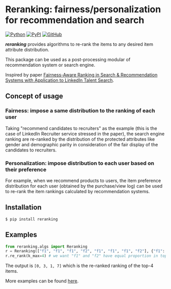 # Reranking: fairness/personalization for recommendation and search

[![Python](https://img.shields.io/badge/python-3.6%7C3.7%7C3.8%7C3.9-red?logo=Python&logoColor=white)](https://www.python.org)
[![PyPI](https://img.shields.io/pypi/v/reranking?color=green)](https://pypi.org/project/reranking/)
[![GitHub](https://img.shields.io/github/license/yuanlonghao/reranking?color=blue)](https://github.com/yuanlonghao/reranking)


***reranking*** provides algorithms to re-rank the items to any desired item attribute distribution.

This package can be used as a post-processing modular of recommendation system or search engine.

Inspired by paper [Fairness-Aware Ranking in Search & Recommendation Systems with Application to LinkedIn Talent Search](https://dl.acm.org/doi/10.1145/3292500.3330691).

## Concept of usage

### Fairness: impose a same distribution to the ranking of each user
Taking "recommend candidates to recruiters" as the example (this is the case of LinkedIn Recruiter service stressed in the paper), the search engine ranking are re-ranked by the distribution of the protected attributes like gender and demographic parity in consideration of the fair display of the candidates to recruiters.

### Personalization: impose distribution to each user based on their preference
For example, when we recommend products to users, the item preference distribution for each user (obtained by the purchase/view log) can be used to re-rank the item rankings calculated by recommendation systems.

## Installation
```shell
$ pip install reranking
```

## Examples
```python
from reranking.algs import Reranking
r = Reranking(["f1", "f1", "f1", "f2", "f1", "f1", "f1", "f2"], {"f1": 0.5, "f2": 0.5})
r.re_rank(k_max=4) # we want "f1" and "f2" have equal proportion in top-4
```
The output is `[0, 3, 1, 7]` which is the re-ranked ranking of the top-4 items.

More examples can be found [here](examples/usage_example.ipynb).
